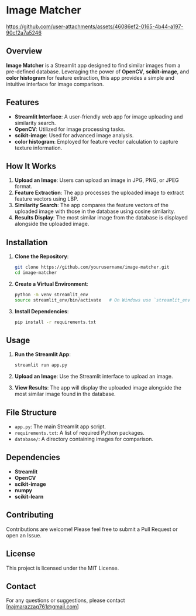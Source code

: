 # Image Matcher

https://github.com/user-attachments/assets/46086ef2-0165-4b44-a197-90cf2a7a5246

## Overview
**Image Matcher** is a Streamlit app designed to find similar images from a pre-defined database. Leveraging the power of **OpenCV**, **scikit-image**, and **color histogram** for feature extraction, this app provides a simple and intuitive interface for image comparison.

## Features
- **Streamlit Interface**: A user-friendly web app for image uploading and similarity search.
- **OpenCV**: Utilized for image processing tasks.
- **scikit-image**: Used for advanced image analysis.
- **color histogram**: Employed for feature vector calculation to capture texture information.

## How It Works
1. **Upload an Image**: Users can upload an image in JPG, PNG, or JPEG format.
2. **Feature Extraction**: The app processes the uploaded image to extract feature vectors using LBP.
3. **Similarity Search**: The app compares the feature vectors of the uploaded image with those in the database using cosine similarity.
4. **Results Display**: The most similar image from the database is displayed alongside the uploaded image.

## Installation

1. **Clone the Repository**:
   ```bash
   git clone https://github.com/yourusername/image-matcher.git
   cd image-matcher
   ```

2. **Create a Virtual Environment**:
   ```bash
   python -m venv streamlit_env
   source streamlit_env/bin/activate   # On Windows use `streamlit_env\Scripts\activate`
   ```

3. **Install Dependencies**:
   ```bash
   pip install -r requirements.txt
   ```

## Usage

1. **Run the Streamlit App**:
   ```bash
   streamlit run app.py
   ```

2. **Upload an Image**: Use the Streamlit interface to upload an image.
3. **View Results**: The app will display the uploaded image alongside the most similar image found in the database.

## File Structure
- `app.py`: The main Streamlit app script.
- `requirements.txt`: A list of required Python packages.
- `database/`: A directory containing images for comparison.

## Dependencies
- **Streamlit**
- **OpenCV**
- **scikit-image**
- **numpy**
- **scikit-learn**

## Contributing
Contributions are welcome! Please feel free to submit a Pull Request or open an Issue.

## License
This project is licensed under the MIT License.

## Contact
For any questions or suggestions, please contact [najmarazzaq761@gmail.com]

